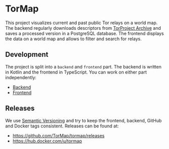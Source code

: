 # TorMap

This project visualizes current and past public Tor relays on a world map. The backend regularly downloads descriptors
from [TorProject Archive](https://metrics.torproject.org/collector/archive/) and saves a processed version in a
PostgreSQL database. The frontend displays the data on a world map and allows to filter and search for relays.

## Development

The project is split into a `backend` and `frontend` part. The backend is written in Kotlin and the frontend in TypeScript.
You can work on either part independently:
- [Backend](backend/README.md)
- [Frontend](frontend/README.md)

## Releases

We use [Semantic Versioning](https://semver.org/) and try to keep the frontend,
backend, GitHub and Docker tags consistent. Releases can be found at:

- https://github.com/TorMap/tormap/releases
- https://hub.docker.com/u/tormap
